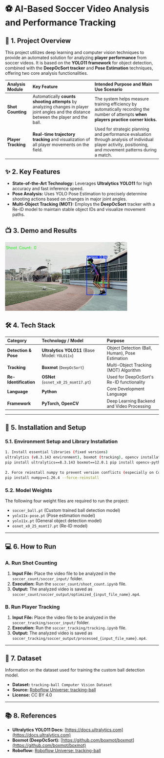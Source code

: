 # ⚽ AI-Based Soccer Video Analysis and Performance Tracking

## 📝 1. Project Overview

This project utilizes deep learning and computer vision techniques to provide an automated solution for analyzing **player performance** from soccer videos. It is based on the **YOLO11 framework** for object detection, combined with the **DeepOcSort tracker** and **Pose Estimation** techniques, offering two core analysis functionalities.

| Analysis Module | Key Feature | Intended Purpose and Main Use Scenario |
| :--- | :--- | :--- |
| **Shot Counting** | Automatically **counts shooting attempts** by analyzing changes in player joint angles and the distance between the player and the ball. | The system helps measure training efficiency by automatically recording the number of attempts **when players practice corner kicks.** |
| **Player Tracking** | **Real-time trajectory tracking** and visualization of all player movements on the field. | Used for strategic planning and performance evaluation through analysis of individual player activity, positioning, and movement patterns during a match. |

## ✨ 2. Key Features

* **State-of-the-Art Technology:** Leverages **Ultralytics YOLO11** for high accuracy and fast inference speed.
* **Pose Analysis:** Uses YOLO Pose Estimation to precisely determine shooting actions based on changes in major joint angles.
* **Multi-Object Tracking (MOT):** Employs the **DeepOcSort** tracker with a Re-ID model to maintain stable object IDs and visualize movement paths.

## 📺 3. Demo and Results

![Shot Counting Demo](demo.gif)

## 🛠️ 4. Tech Stack

| Category | Technology / Model | Purpose |
| :--- | :--- | :--- |
| **Detection & Pose** | **Ultralytics YOLO11** (Base Model: `YOLO11x`) | Object Detection (Ball, Human), Pose Estimation |
| **Tracking** | **Boxmot** (`DeepOcSort`) | Multi-Object Tracking (MOT) Algorithm |
| **Re-Identification**| **OSNet** (`osnet_x0_25_msmt17.pt`) | Used for DeepOcSort's Re-ID functionality |
| **Language** | **Python** | Core Development Language |
| **Framework** | **PyTorch, OpenCV** | Deep Learning Backend and Video Processing |

---

## 🚀 5. Installation and Setup

### 5.1. Environment Setup and Library Installation

```bash
1. Install essential libraries (fixed versions)
ultralytics (v8.3.143 environment), boxmot (tracking), opencv installation
pip install ultralytics==8.3.143 boxmot==12.0.1 pip install opencv-python-headless==4.9.0.80 opencv-contrib-python==4.9.0.80

2. Force reinstall numpy to prevent version conflicts (especially on Colab)
pip install numpy==1.26.4 --force-reinstall
```
### 5.2. Model Weights

The following four weight files are required to run the project:
* `soccer_ball.pt` (Custom trained ball detection model)
* `yolo11x-pose.pt` (Pose estimation model)
* `yolo11x.pt` (General object detection model)
* `osnet_x0_25_msmt17.pt` (Re-ID model)

---

## 💻 6. How to Run

### A. Run Shot Counting

1.  **Input File:** Place the video file to be analyzed in the `soccer_count/soccer_input/` folder.
2.  **Execution:** Run the `soccer_count/shoot_count.ipynb` file.
3.  **Output:** The analyzed video is saved as `soccer_count/soccer_output/optimized_{input_file_name}.mp4`.

### B. Run Player Tracking

1.  **Input File:** Place the video file to be analyzed in the `soccer_tracking/soccer_input/` folder.
2.  **Execution:** Run the `soccer_tracking/tracking.ipynb` file.
3.  **Output:** The analyzed video is saved as `soccer_tracking/soccer_output/processed_{input_file_name}.mp4`.

---
## 💾 7. Dataset

Information on the dataset used for training the custom ball detection model.

* **Dataset:** `tracking-ball Computer Vision Dataset`
* **Source:** [Roboflow Universe: tracking-ball](https://universe.roboflow.com/mahendra-nakasi/tracking-ball-nnd9p)
* **License:** CC BY 4.0

---
## 📚 8. References

* **Ultralytics YOLO11 Docs:** [https://docs.ultralytics.com](https://docs.ultralytics.com)
* **Boxmot (DeepOcSort):** [https://github.com/boxmot/boxmot](https://github.com/boxmot/boxmot)
* **Roboflow:** [Roboflow Universe: tracking-ball](https://universe.roboflow.com/mahendra-nakasi/tracking-ball-nnd9p)
